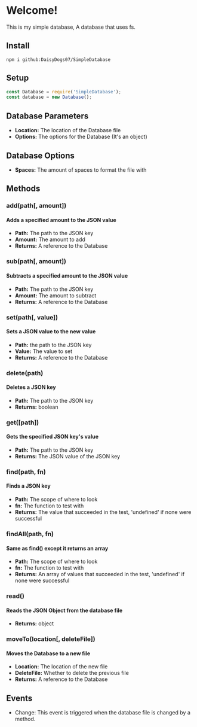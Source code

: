 # Welcome!
This is my simple database, A database that uses fs.

## Install
```console
npm i github:DaisyDogs07/SimpleDatabase
```

## Setup
```js
const Database = require('SimpleDatabase');
const database = new Database();
```

## Database Parameters
* **Location:** The location of the Database file
* **Options:** The options for the Database (It's an object)

## Database Options
* **Spaces:** The amount of spaces to format the file with

## Methods
### add(path\[, amount\])
#### Adds a specified amount to the JSON value
* **Path:** The path to the JSON key
* **Amount:** The amount to add
* **Returns:** A reference to the Database

### sub(path\[, amount\])
#### Subtracts a specified amount to the JSON value
* **Path:** The path to the JSON key
* **Amount:** The amount to subtract
* **Returns:** A reference to the Database

### set(path\[, value\])
#### Sets a JSON value to the new value
* **Path:** the path to the JSON key
* **Value:** The value to set
* **Returns:** A reference to the Database

### delete(path)
#### Deletes a JSON key
* **Path:** The path to the JSON key
* **Returns:** boolean

### get(\[path\])
#### Gets the specified JSON key's value
* **Path:** The path to the JSON key
* **Returns:** The JSON value of the JSON key

### find(path, fn)
#### Finds a JSON key
* **Path:** The scope of where to look
* **fn:** The function to test with
* **Returns:** The value that succeeded in the test, 'undefined' if none were successful

### findAll(path, fn)
#### Same as find() except it returns an array
* **Path:** The scope of where to look
* **fn:** The function to test with
* **Returns:** An array of values that succeeded in the test, 'undefined' if none were successful


### read()
#### Reads the JSON Object from the database file
* **Returns:** object

### moveTo(location\[, deleteFile\])
#### Moves the Database to a new file
* **Location:** The location of the new file
* **DeleteFile:** Whether to delete the previous file
* **Returns:** A reference to the Database

## Events
* Change: This event is triggered when the database file is changed by a method.
